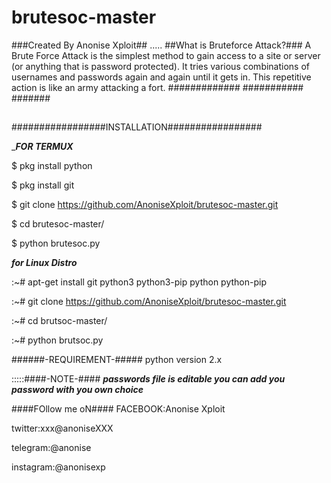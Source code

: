 # brutesoc-master
###Created By Anonise Xploit##
.....
##What is Bruteforce Attack?###
A Brute Force Attack is the simplest method to gain access to a site or server (or anything that is password protected). 
It tries various combinations of usernames and passwords again and again until it gets in. This repetitive action is like 
an army attacking a fort.
#############
###########
#######
## 
#################INSTALLATION#################

____FOR TERMUX___

$ pkg install python 

$ pkg install git

$ git clone https://github.com/AnoniseXploit/brutesoc-master.git

$ cd brutesoc-master/

$ python brutesoc.py


___for Linux Distro___

:~# apt-get install git python3 python3-pip python python-pip

:~# git clone https://github.com/AnoniseXploit/brutesoc-master.git

:~# cd brutsoc-master/

:~# python brutsoc.py


######-REQUIREMENT-#####
python version 2.x

:::::####-NOTE-####
***passwords file is editable you can add you password with you own choice***

####FOllow me oN####
FACEBOOK:Anonise Xploit

twitter:xxx@anoniseXXX

telegram:@anonise

instagram:@anonisexp
